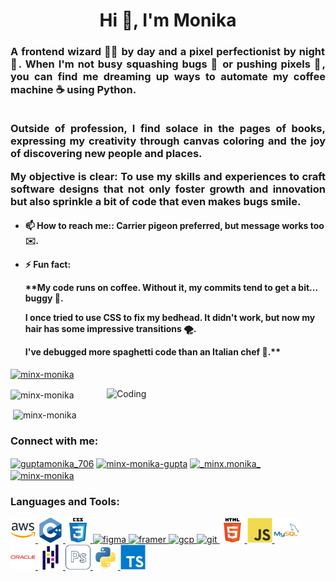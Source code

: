 <h1 align="center">Hi 👋, I'm Monika</h1>
<h3 align="justify">A frontend wizard 🧙‍♂️ by day and a pixel perfectionist by night 🌙. When I'm not busy squashing bugs 🐛 or pushing pixels 🎨, you can find me dreaming up ways to automate my coffee machine ☕ using Python.<br /><br />

  
Outside of profession, I find solace in the pages of books, expressing my creativity through canvas coloring and the joy of discovering new people and places.

My objective is clear: To use my skills and experiences to craft software designs that not only foster growth and innovation but also sprinkle a bit of code that even makes bugs smile.
</h3>
<h4>

- 📫 How to reach me::  **Carrier pigeon preferred, but message works too ✉️.**

- ⚡ Fun fact:

   **My code runs on coffee. Without it, my commits tend to get a bit... buggy 🐞.

  
   I once tried to use CSS to fix my bedhead. It didn't work, but now my hair has some impressive transitions 🌪️.

  
   I've debugged more spaghetti code than an Italian chef 🍝.**
  </h4>

<p align="left"> <a href="https://github.com/ryo-ma/github-profile-trophy"><img src="https://github-profile-trophy.vercel.app/?username=minx-monika" alt="minx-monika" /></a> </p>

<img align="right" alt="Coding" width="350" src="https://media.licdn.com/dms/image/v2/C5112AQHfGbUiDRT9-Q/article-inline_image-shrink_1000_1488/article-inline_image-shrink_1000_1488/0/1534403857933?e=1729123200&v=beta&t=rO9MAwqzOM8o9TRcyjabMOz9Xy5H-pu_5U5vsy9vASQ">


<p><img align="center" src="https://github-readme-stats.vercel.app/api/top-langs?username=minx-monika&show_icons=true&locale=en&layout=compact" alt="minx-monika" /></p>

<p>&nbsp;<img align="center" src="https://github-readme-stats.vercel.app/api?username=minx-monika&show_icons=true&locale=en" alt="minx-monika" /></p>

<h3 align="left">Connect with me:</h3>
<p align="left">
<a href="https://twitter.com/guptamonika_706" target="blank"><img align="center" src="https://raw.githubusercontent.com/rahuldkjain/github-profile-readme-generator/master/src/images/icons/Social/twitter.svg" alt="guptamonika_706" height="30" width="40" /></a>
<a href="https://linkedin.com/in/minx-monika-gupta" target="blank"><img align="center" src="https://raw.githubusercontent.com/rahuldkjain/github-profile-readme-generator/master/src/images/icons/Social/linked-in-alt.svg" alt="minx-monika-gupta" height="30" width="40" /></a>
<a href="https://instagram.com/_minx.monika_" target="blank"><img align="center" src="https://raw.githubusercontent.com/rahuldkjain/github-profile-readme-generator/master/src/images/icons/Social/instagram.svg" alt="_minx.monika_" height="30" width="40" /></a>
<a href="https://www.leetcode.com/minx-monika" target="blank"><img align="center" src="https://raw.githubusercontent.com/rahuldkjain/github-profile-readme-generator/master/src/images/icons/Social/leet-code.svg" alt="minx-monika" height="30" width="40" /></a>
</p>

<h3 align="left">Languages and Tools:</h3>
<p align="left"> <a href="https://aws.amazon.com" target="_blank" rel="noreferrer"> <img src="https://raw.githubusercontent.com/devicons/devicon/master/icons/amazonwebservices/amazonwebservices-original-wordmark.svg" alt="aws" width="40" height="40"/> </a> <a href="https://www.w3schools.com/cpp/" target="_blank" rel="noreferrer"> <img src="https://raw.githubusercontent.com/devicons/devicon/master/icons/cplusplus/cplusplus-original.svg" alt="cplusplus" width="40" height="40"/> </a> <a href="https://www.w3schools.com/css/" target="_blank" rel="noreferrer"> <img src="https://raw.githubusercontent.com/devicons/devicon/master/icons/css3/css3-original-wordmark.svg" alt="css3" width="40" height="40"/> </a> <a href="https://www.figma.com/" target="_blank" rel="noreferrer"> <img src="https://www.vectorlogo.zone/logos/figma/figma-icon.svg" alt="figma" width="40" height="40"/> </a> <a href="https://www.framer.com/" target="_blank" rel="noreferrer"> <img src="https://www.vectorlogo.zone/logos/framer/framer-icon.svg" alt="framer" width="40" height="40"/> </a> <a href="https://cloud.google.com" target="_blank" rel="noreferrer"> <img src="https://www.vectorlogo.zone/logos/google_cloud/google_cloud-icon.svg" alt="gcp" width="40" height="40"/> </a> <a href="https://git-scm.com/" target="_blank" rel="noreferrer"> <img src="https://www.vectorlogo.zone/logos/git-scm/git-scm-icon.svg" alt="git" width="40" height="40"/> </a> <a href="https://www.w3.org/html/" target="_blank" rel="noreferrer"> <img src="https://raw.githubusercontent.com/devicons/devicon/master/icons/html5/html5-original-wordmark.svg" alt="html5" width="40" height="40"/> </a> <a href="https://developer.mozilla.org/en-US/docs/Web/JavaScript" target="_blank" rel="noreferrer"> <img src="https://raw.githubusercontent.com/devicons/devicon/master/icons/javascript/javascript-original.svg" alt="javascript" width="40" height="40"/> </a> <a href="https://www.mysql.com/" target="_blank" rel="noreferrer"> <img src="https://raw.githubusercontent.com/devicons/devicon/master/icons/mysql/mysql-original-wordmark.svg" alt="mysql" width="40" height="40"/> </a> <a href="https://www.oracle.com/" target="_blank" rel="noreferrer"> <img src="https://raw.githubusercontent.com/devicons/devicon/master/icons/oracle/oracle-original.svg" alt="oracle" width="40" height="40"/> </a> <a href="https://pandas.pydata.org/" target="_blank" rel="noreferrer"> <img src="https://raw.githubusercontent.com/devicons/devicon/2ae2a900d2f041da66e950e4d48052658d850630/icons/pandas/pandas-original.svg" alt="pandas" width="40" height="40"/> </a> <a href="https://www.photoshop.com/en" target="_blank" rel="noreferrer"> <img src="https://raw.githubusercontent.com/devicons/devicon/master/icons/photoshop/photoshop-line.svg" alt="photoshop" width="40" height="40"/> </a> <a href="https://www.python.org" target="_blank" rel="noreferrer"> <img src="https://raw.githubusercontent.com/devicons/devicon/master/icons/python/python-original.svg" alt="python" width="40" height="40"/> </a> <a href="https://www.typescriptlang.org/" target="_blank" rel="noreferrer"> <img src="https://raw.githubusercontent.com/devicons/devicon/master/icons/typescript/typescript-original.svg" alt="typescript" width="40" height="40"/> </a> </p>



